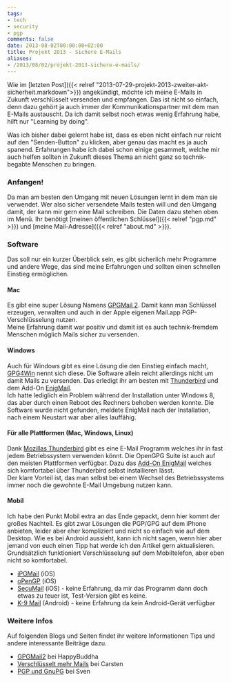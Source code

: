 ```yaml
---
tags:
- tech
- security
- pgp
comments: false
date: 2013-08-02T00:00:00+02:00
title: Projekt 2013 - Sichere E-Mails
aliases:
- /2013/08/02/projekt-2013-sichere-e-mails/
---
```


Wie im [letzten Post]({{< relref "2013-07-29-projekt-2013-zweiter-akt-sicherheit.markdown">}}) angekündigt, möchte ich meine E-Mails in Zukunft verschlüsselt versenden und empfangen. Das ist nicht so einfach, denn dazu gehört ja auch immer der Kommunikationspartner mit dem man E-Mails austauscht. Da ich damit selbst noch etwas wenig Erfahrung habe, hilft nur "Learning by doing".

Was ich bisher dabei gelernt habe ist, dass es eben nicht einfach nur reicht auf den "Senden-Button" zu klicken, aber genau das macht es ja auch spanend. Erfahrungen habe ich dabei schon einige gesammelt, welche mir auch helfen sollten in Zukunft dieses Thema an nicht ganz so technik-begabte Menschen zu bringen.

### Anfangen!

Da man am besten den Umgang mit neuen Lösungen lernt in dem man sie verwendet. Wer also sicher versendete Mails testen will und den Umgang damit, der kann mir gern eine Mail schreiben. Die Daten dazu stehen oben im Menü. Ihr benötigt [meinen öffentlichen Schlüssel]({{< relref "pgp.md" >}}) und [meine Mail-Adresse]({{< relref "about.md" >}}).


### Software

Das soll nur ein kurzer Überblick sein, es gibt sicherlich mehr Programme und andere Wege, das sind meine Erfahrungen und sollten einen schnellen Einstieg ermöglichen.

#### Mac

Es gibt eine super Lösung Namens [GPGMail 2](https://gpgtools.org/gpgmail/index.html). Damit kann man Schlüssel erzeugen, verwalten und auch in der Apple eigenen Mail.app PGP-Verschlüsselung nutzen.  
Meine Erfahrung damit war positiv und damit ist es auch technik-fremdem Menschen möglich Mails sicher zu versenden.

#### Windows

Auch für Windows gibt es eine Lösung die den Einstieg einfach macht, [GPG4Win](http://www.gpg4win.org/index-de.html) nennt sich diese.  Die Software allein reicht allerdings nicht um damit Mails zu versenden. Das erledigt ihr am besten mit [Thunderbird](https://www.mozilla.org/de/thunderbird) und dem Add-On [EnigMail](http://www.enigmail.net).  
Ich hatte lediglich ein Problem während der Installation unter Windows 8, das aber durch einen Reboot des Rechners behoben werden konnte. Die Software wurde nicht gefunden, meldete EnigMail nach der Installation, nach einem Neustart war aber alles lauffähig.

#### Für alle Plattformen (Mac, Windows, Linux)

Dank [Mozillas Thunderbird](https://www.mozilla.org/de/thunderbird) gibt es eine E-Mail Programm welches ihr in fast jedem Betriebssystem verwenden könnt. Die OpenGPG Suite ist auch auf den meisten Plattformen verfügbar. Dazu das [Add-On EnigMail](http://www.enigmail.net/home/index.php)  welches sich komfortabel über Thunderbird selbst installieren lässt.  
Der klare Vorteil ist, das man selbst bei einem Wechsel des Betriebssystems immer noch die gewohnte E-Mail Umgebung nutzen kann.

#### Mobil

Ich habe den Punkt Mobil extra an das Ende gepackt, denn hier kommt der großes Nachteil. Es gibt zwar Lösungen die PGP/GPG auf dem iPhone anbieten, leider aber eher kompliziert und nicht so einfach wie auf dem Desktop. Wie es bei Android aussieht, kann ich nicht sagen, wenn hier aber jemand von euch einen Tipp hat werde ich den Artikel gern aktualisieren.  
Grundsätzlich funktioniert Verschlüsselung auf dem Mobiltelefon, aber eben nicht so komfortabel.

- [iPGMail](https://itunes.apple.com/de/app/ipgmail/id430780873) (iOS)
- [oPenGP](https://itunes.apple.com/de/app/opengp/id414003727) (iOS)
- [SecuMail](https://itunes.apple.com/de/app/secumail/id414328661) (iOS) - keine Erfahrung, da mir das Programm dann doch etwas zu teuer ist, Test-Version gibt es keine.
- [K-9 Mail](https://play.google.com/store/apps/details?id=com.fsck.k9) (Android) - keine Erfahrung da kein Android-Gerät verfügbar

### Weitere Infos

Auf folgenden Blogs und Seiten findet ihr weitere Informationen Tips und andere interessante Beiträge dazu.

- [GPGMail2](http://www.happybuddha1975.de/gpgmail-2/) bei HappyBuddha
- [Verschlüsselt mehr Mails](http://cbrueggenolte.de/2013/07/verschluesselt-mehr-emails/) bei Carsten
- [PGP und GnuPG](http://www.sven-walther.de/pgp/index.html) bei Sven
